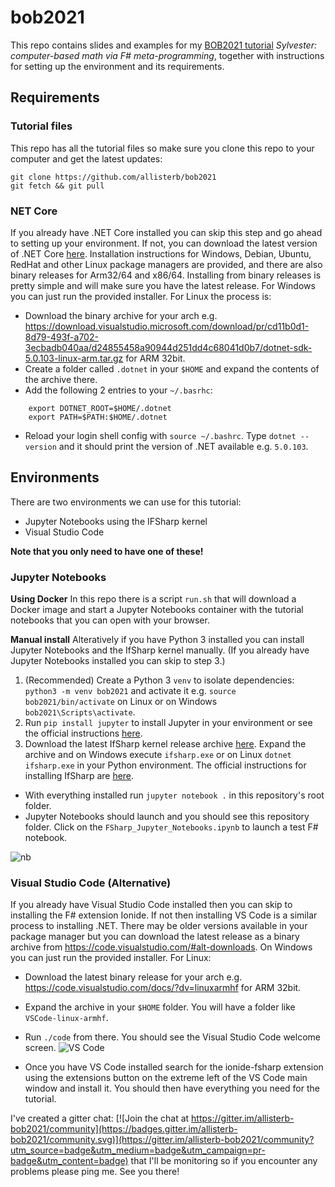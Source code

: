 # bob2021
This repo contains slides and examples for my [BOB2021 tutorial](https://bobkonf.de/2021/beharry.html) *Sylvester: computer-based math via F# meta-programming*, together with instructions for setting up the environment and its requirements.

## Requirements

### Tutorial files
This repo has all the tutorial files so make sure you clone this repo to your computer and get the latest updates: 
````
git clone https://github.com/allisterb/bob2021
git fetch && git pull
````

### NET Core 
If you already have .NET Core installed you can skip this step and go ahead to setting up your environment. If not, you can download the latest version of .NET Core [here](https://dotnet.microsoft.com/download/dotnet/5.0). Installation instructions for Windows, Debian, Ubuntu, RedHat and other Linux package managers are provided, and there are also binary releases for Arm32/64 and x86/64. Installing from binary releases is pretty simple and will make sure you have the latest release. For Windows you can just run the provided installer. For Linux the process is:
* Download the binary archive for your arch e.g. https://download.visualstudio.microsoft.com/download/pr/cd11b0d1-8d79-493f-a702-3ecbadb040aa/d24855458a90944d251dd4c68041d0b7/dotnet-sdk-5.0.103-linux-arm.tar.gz
for ARM 32bit. 
* Create a folder called `.dotnet` in your `$HOME` and expand the contents of the archive there.
* Add the following 2 entries to your `~/.basrhc`:
````
    export DOTNET_ROOT=$HOME/.dotnet 
    export PATH=$PATH:$HOME/.dotnet
````
* Reload your login shell config with `source ~/.bashrc`. Type `dotnet --version` and it should print the version of .NET available e.g. `5.0.103`.

## Environments
There are two environments we can use for this tutorial:
* Jupyter Notebooks using the IFSharp kernel
* Visual Studio Code

**Note that you only need to have one of these!**

### Jupyter Notebooks
__Using Docker__
In this repo there is a script `run.sh` that will download a Docker image and start a Jupyter Notebooks container with the tutorial notebooks that you can open with your browser.

__Manual install__
Alteratively if you have Python 3 installed you can install Jupyter Notebooks and the IfSharp kernel manually. (If you already have Jupyter Notebooks installed you can skip to step 3.)
1. (Recommended) Create a Python 3 `venv` to isolate dependencies: `python3 -m venv bob2021` and activate it e.g. `source bob2021/bin/activate` on Linux or on Windows `bob2021\Scripts\activate`.
2. Run `pip install jupyter` to install Jupyter in your environment or see the official instructions [here](https://jupyter.readthedocs.io/en/latest/install/notebook-classic.html).
3. Download the latest IfSharp kernel release archive [here](https://github.com/fsprojects/IfSharp/releases/). Expand the archive and on Windows execute `ifsharp.exe` or on Linux `dotnet ifsharp.exe` in your Python environment. The official instructions for installing IfSharp are [here](https://github.com/fsprojects/IfSharp).
* With everything installed run `jupyter notebook .` in this repository's root folder.
* Jupyter Notebooks should launch and you should see this repository folder. Click on the `FSharp_Jupyter_Notebooks.ipynb` to launch a test F# notebook.

![nb](https://trafficcv.s3.us-east-2.amazonaws.com/bob2021nb.png)

### Visual Studio Code (Alternative)
If you already have Visual Studio Code installed then you can skip to installing the F# extension Ionide. If not then installing VS Code is a similar process to installing .NET. There may be older versions available in your package manager but you can download the latest release as a binary archive from https://code.visualstudio.com/#alt-downloads. On Windows you can just run the provided installer. For Linux:
* Download the latest binary release for your arch e.g. https://code.visualstudio.com/docs/?dv=linuxarmhf for ARM 32bit. 
* Expand the archive in your `$HOME` folder. You will have a folder like `VSCode-linux-armhf`.
* Run `./code` from there. You should see the Visual Studio Code welcome screen.
![VS Code](https://trafficcv.s3.us-east-2.amazonaws.com/screen1.png)

* Once you have VS Code installed search for the ionide-fsharp extension using the extensions button on the extreme left of the VS Code main window and install it. You should then have everything you need for the tutorial.

I've created a gitter chat: [![Join the chat at https://gitter.im/allisterb-bob2021/community](https://badges.gitter.im/allisterb-bob2021/community.svg)](https://gitter.im/allisterb-bob2021/community?utm_source=badge&utm_medium=badge&utm_campaign=pr-badge&utm_content=badge) that I'll be monitoring so if you encounter any problems please ping me. See you there!
